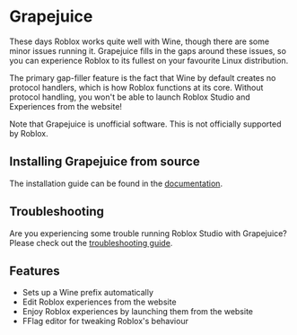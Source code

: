 # Grapejuice

These days Roblox works quite well with Wine, though there are some minor issues running it. Grapejuice fills in the
gaps around these issues, so you can experience Roblox to its fullest on your favourite Linux distribution.

The primary gap-filler feature is the fact that Wine by default creates no protocol handlers, which is how Roblox
functions at its core. Without protocol handling, you won't be able to launch Roblox Studio and Experiences from the
website!

Note that Grapejuice is unofficial software. This is not officially supported by Roblox.

## Installing Grapejuice from source

The installation guide can be found in the [documentation](https://brinkervii.gitlab.io/grapejuice/docs/).

## Troubleshooting

Are you experiencing some trouble running Roblox Studio with Grapejuice? Please check out
the [troubleshooting guide](https://brinkervii.gitlab.io/grapejuice/docs/Troubleshooting).

## Features

- Sets up a Wine prefix automatically
- Edit Roblox experiences from the website
- Enjoy Roblox experiences by launching them from the website
- FFlag editor for tweaking Roblox's behaviour
